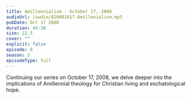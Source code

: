 ```yaml
---
title: Amillennialism - October 17, 2008
audioUrl: /audio/A20081017-Amillenialism.mp3
pubDate: Oct 17 2008
duration: 44:30
size: 22.5
cover: ""
explicit: false
episode: 8
season: 3
episodeType: full
---
```


Continuing our series on October 17, 2008, we delve deeper into the implications of Amillennial theology for Christian living and eschatological hope.
